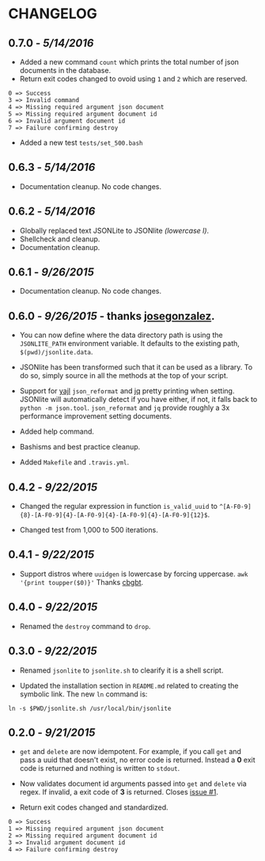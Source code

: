 CHANGELOG
=========

## 0.7.0 - *5/14/2016*

- Added a new command `count` which prints the total number of json documents in the database.
- Return exit codes changed to ovoid using `1` and `2` which are reserved.

````
0 => Success
3 => Invalid command
4 => Missing required argument json document
5 => Missing required argument document id
6 => Invalid argument document id
7 => Failure confirming destroy
````

- Added a new test `tests/set_500.bash`

## 0.6.3 - *5/14/2016*

- Documentation cleanup. No code changes.

## 0.6.2 - *5/14/2016*

- Globally replaced text JSONLite to JSONlite *(lowercase l)*.
- Shellcheck and cleanup.
- Documentation cleanup.

## 0.6.1 - *9/26/2015*

- Documentation cleanup. No code changes. 

## 0.6.0 - *9/26/2015* - thanks [josegonzalez](https://github.com/josegonzalez).

- You can now define where the data directory path is using the `JSONLITE_PATH` environment variable. It defaults to the existing path, `$(pwd)/jsonlite.data`.

- JSONlite has been transformed such that it can be used as a library. To do so, simply source in all the methods at the top of your script.

- Support for [yajl](http://lloyd.github.io/yajl/) `json_reformat` and [jq](https://github.com/stedolan/jq) pretty printing when setting. JSONlite will automatically detect if you have either, if not, it falls back to `python -m json.tool`. `json_reformat` and `jq` provide roughly a 3x performance improvement setting documents.

- Added help command.

- Bashisms and best practice cleanup.

- Added `Makefile` and `.travis.yml`.

## 0.4.2 - *9/22/2015*

- Changed the regular expression in function `is_valid_uuid` to `^[A-F0-9]{8}-[A-F0-9]{4}-[A-F0-9]{4}-[A-F0-9]{4}-[A-F0-9]{12}$`.

- Changed test from 1,000 to 500 iterations.

## 0.4.1 - *9/22/2015*

- Support distros where `uuidgen` is lowercase by forcing uppercase. `awk '{print toupper($0)}'` Thanks [cbgbt](https://github.com/cbgbt).

## 0.4.0 - *9/22/2015*

- Renamed the `destroy` command to `drop`.

## 0.3.0 - *9/22/2015*

- Renamed `jsonlite` to `jsonlite.sh` to clearify it is a shell script.

- Updated the installation section in `README.md` related to creating the symbolic link. The new `ln` command is:

````shell
ln -s $PWD/jsonlite.sh /usr/local/bin/jsonlite
````

## 0.2.0 - *9/21/2015*

- `get` and `delete` are now idempotent. For example, if you call `get` and pass a uuid that doesn't exist, no error code is returned. Instead a **0** exit code is returned and nothing is written to `stdout`.

- Now validates document id arguments passed into `get` and `delete` via regex. If invalid, a exit code of **3** is returned. Closes [issue #1](https://github.com/nodesocket/jsonlite/issues/1).

- Return exit codes changed and standardized. 

````
0 => Success
1 => Missing required argument json document
2 => Missing required argument document id
3 => Invalid argument document id
4 => Failure confirming destroy
````
